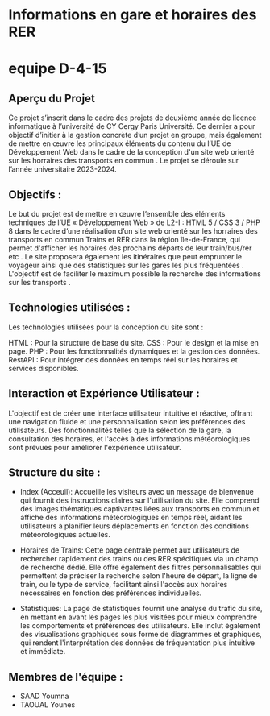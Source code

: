 # Informations en gare et horaires des RER
# equipe D-4-15

## Aperçu du Projet
Ce projet s’inscrit dans le cadre des projets de deuxième année de licence informatique à
l’université de CY Cergy Paris Université. Ce dernier a pour objectif d’initier à la gestion concrète
d’un projet en groupe, mais également de mettre en œuvre les principaux éléments du contenu du
l’UE de Développement Web dans le cadre de la conception d'un site web orienté sur les horraires des transports en commun . Le projet se déroule sur l’année universitaire 2023-2024.

## Objectifs :
Le but du projet est de mettre en œuvre l’ensemble des éléments techniques de l’UE
« Développement Web » de L2-I : HTML 5 / CSS 3 / PHP 8 dans le cadre d’une réalisation d’un
site web orienté sur les horraires des transports en commun Trains et RER dans la région île-de-France, qui permet d'afficher les horaires des prochains départs de leur train/bus/rer etc  . Le site proposera également les itinéraires que peut emprunter le voyageur ainsi que des statistiques sur les gares les plus fréquentées . L'objectif est de faciliter le maximum possible la recherche des informations sur les transports . 

## Technologies utilisées :
Les technologies utilisées pour la conception du site sont :

HTML : Pour la structure de base du site.
CSS : Pour le design et la mise en page.
PHP : Pour les fonctionnalités dynamiques et la gestion des données.
RestAPI : Pour intégrer des données en temps réel sur les horaires et services disponibles.

## Interaction et Expérience Utilisateur :
L'objectif est de créer une interface utilisateur intuitive et réactive, offrant une navigation fluide et une personnalisation selon les préférences des utilisateurs. Des fonctionnalités telles que la sélection de la gare, la consultation des horaires, et l'accès à des informations météorologiques sont prévues pour améliorer l'expérience utilisateur.

## Structure du site :
  * Index (Acceuil):
 Accueille les visiteurs avec un message de bienvenue qui fournit des instructions claires sur l'utilisation du site. Elle comprend des images thématiques captivantes liées aux transports en commun et affiche des informations météorologiques en temps réel, aidant les utilisateurs à planifier leurs déplacements en fonction des conditions météorologiques actuelles.

  * Horaires de Trains:
 Cette page centrale permet aux utilisateurs de rechercher rapidement des trains ou des RER spécifiques via un champ de recherche dédié. Elle offre également des filtres personnalisables qui permettent de préciser la recherche selon l'heure de départ, la ligne de train, ou le type de service, facilitant ainsi l'accès aux horaires nécessaires en fonction des préférences individuelles.

  * Statistiques:
La page de statistiques fournit une analyse du trafic du site, en mettant en avant les pages les plus visitées pour mieux comprendre les comportements et préférences des utilisateurs. Elle inclut également des visualisations graphiques sous forme de diagrammes et graphiques, qui rendent l'interprétation des données de fréquentation plus intuitive et immédiate.

## Membres de l'équipe :
* SAAD Youmna
* TAOUAL Younes






